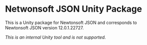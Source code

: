 # Netwonsoft JSON Unity Package

This is a Unity package for Newtonsoft JSON and corresponds to Newtonsoft JSON version 12.0.1.22727.

_This is an internal Unity tool and is not supported._